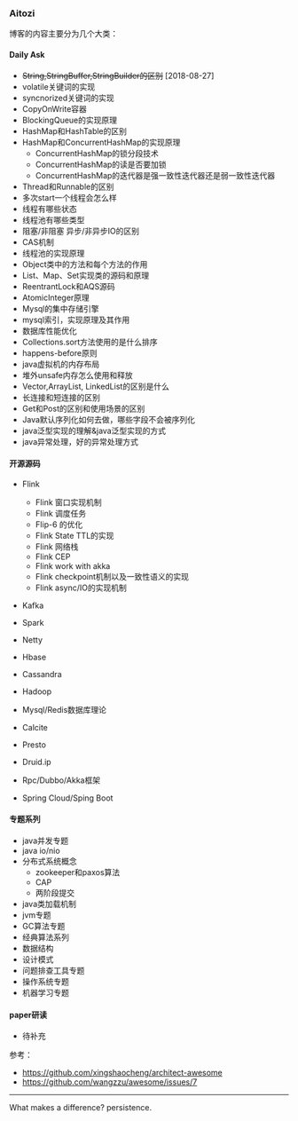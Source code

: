 ### Aitozi

博客的内容主要分为几个大类：

#### Daily Ask

- ~~String,StringBuffer,StringBuilder的区别~~ [2018-08-27]
- volatile关键词的实现
- syncnorized关键词的实现
- CopyOnWrite容器
- BlockingQueue的实现原理
- HashMap和HashTable的区别
- HashMap和ConcurrentHashMap的实现原理
  - ConcurrentHashMap的锁分段技术
  - ConcurrentHashMap的读是否要加锁
  - ConcurrentHashMap的迭代器是强一致性迭代器还是弱一致性迭代器
- Thread和Runnable的区别
- 多次start一个线程会怎么样
- 线程有哪些状态
- 线程池有哪些类型
- 阻塞/非阻塞 异步/非异步IO的区别
- CAS机制
- 线程池的实现原理
- Object类中的方法和每个方法的作用
- List、Map、Set实现类的源码和原理
- ReentrantLock和AQS源码
- AtomicInteger原理
- Mysql的集中存储引擎
- mysql索引，实现原理及其作用
- 数据库性能优化
- Collections.sort方法使用的是什么排序
- happens-before原则
- java虚拟机的内存布局
- 堆外unsafe内存怎么使用和释放
- Vector,ArrayList, LinkedList的区别是什么
- 长连接和短连接的区别
- Get和Post的区别和使用场景的区别
- Java默认序列化如何去做，哪些字段不会被序列化
- java泛型实现的理解&java泛型实现的方式
- java异常处理，好的异常处理方式

#### 开源源码

- Flink
  - Flink 窗口实现机制
  - Flink 调度任务
  - Flip-6 的优化
  - Flink State TTL的实现
  - Flink 网络栈
  - Flink CEP
  - Flink work with akka
  - Flink checkpoint机制以及一致性语义的实现
  - Flink async/IO的实现机制
  
- Kafka
- Spark
- Netty
- Hbase
- Cassandra
- Hadoop
- Mysql/Redis数据库理论
- Calcite
- Presto
- Druid.ip
- Rpc/Dubbo/Akka框架
- Spring Cloud/Sping Boot

#### 专题系列

- java并发专题
- java io/nio
- 分布式系统概念
  - zookeeper和paxos算法
  - CAP
  - 两阶段提交
- java类加载机制
- jvm专题
- GC算法专题
- 经典算法系列
- 数据结构
- 设计模式
- 问题排查工具专题
- 操作系统专题
- 机器学习专题

#### paper研读

- 待补充

参考：

- <https://github.com/xingshaocheng/architect-awesome>
- <https://github.com/wangzzu/awesome/issues/7>

---
What makes a difference? persistence.
